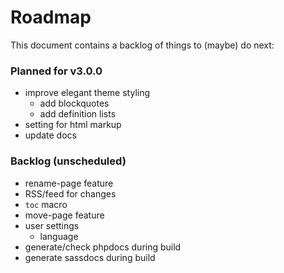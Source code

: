 # Roadmap

This document contains a backlog of things to (maybe) do next:

### Planned for v3.0.0

* improve elegant theme styling
    * add blockquotes
    * add definition lists
* setting for html markup
* update docs

### Backlog (unscheduled)

* rename-page feature
* RSS/feed for changes
* `toc` macro
* move-page feature
* user settings
  * language
* generate/check phpdocs during build
* generate sassdocs during build
